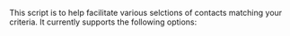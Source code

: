 This script is to help facilitate various selctions of contacts matching your criteria.
It currently supports the following options:
